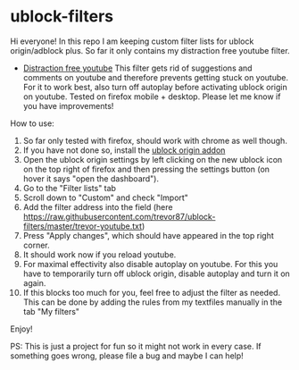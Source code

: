 # ublock-filters

Hi everyone! In this repo I am keeping custom filter lists for ublock origin/adblock plus. So far it only contains my distraction free youtube filter.

* [Distraction free youtube](https://raw.githubusercontent.com/trevor87/ublock-filters/master/trevor-youtube.txt)
  This filter gets rid of suggestions and comments on youtube and therefore prevents getting stuck on youtube. For it to work best, also turn off autoplay before activating ublock origin on youtube. Tested on firefox mobile + desktop. Please let me know if you have improvements!

How to use:
1. So far only tested with firefox, should work with chrome as well though.
2. If you have not done so, install the [ublock origin addon](https://addons.mozilla.org/en-US/firefox/addon/ublock-origin/)
3. Open the ublock origin settings by left clicking on the new ublock icon on the top right of firefox and then pressing the settings button (on hover it says "open the dashboard").
4. Go to the "Filter lists" tab
5. Scroll down to "Custom" and check "Import"
6. Add the filter address into the field (here https://raw.githubusercontent.com/trevor87/ublock-filters/master/trevor-youtube.txt)
7. Press "Apply changes", which should have appeared in the top right corner.
8. It should work now if you reload youtube.
9. For maximal effectivity also disable autoplay on youtube. For this you have to temporarily turn off ublock origin, disable autoplay and turn it on again.
10. If this blocks too much for you, feel free to adjust the filter as needed. This can be done by adding the rules from my textfiles manually in the tab "My filters"

Enjoy!

PS: This is just a project for fun so it might not work in every case. If something goes wrong, please file a bug and maybe I can help!
